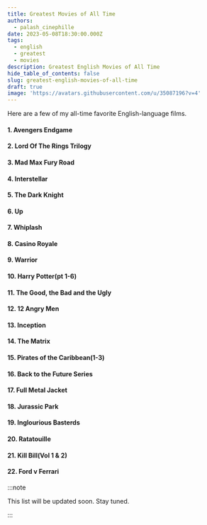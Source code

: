 ```yaml
---
title: Greatest Movies of All Time
authors:
  - palash_cinephille
date: 2023-05-08T18:30:00.000Z
tags:
  - english
  - greatest
  - movies
description: Greatest English Movies of All Time
hide_table_of_contents: false
slug: greatest-english-movies-of-all-time
draft: true
image: 'https://avatars.githubusercontent.com/u/35087196?v=4'
---
```


Here are a few of my all-time favorite English-language films.

<!--truncate-->

#### 1. Avengers Endgame

#### 2. Lord Of The Rings Trilogy

#### 3. Mad Max Fury Road

#### 4. Interstellar

#### 5. The Dark Knight

#### 6. Up

#### 7. Whiplash

#### 8. Casino Royale

#### 9. Warrior

#### 10. Harry Potter(pt 1-6)

#### 11. The Good, the Bad and the Ugly

#### 12. 12 Angry Men

#### 13. Inception

#### 14. The Matrix

#### 15. Pirates of the Caribbean(1-3)

#### 16. Back to the Future Series

#### 17. Full Metal Jacket

#### 18. Jurassic Park

#### 19. Inglourious Basterds

#### 20. Ratatouille

#### 21. Kill Bill(Vol 1 & 2)

#### 22. Ford v Ferrari

:::note

This list will be updated soon. Stay tuned.

:::
